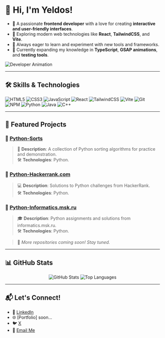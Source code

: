 # 👋 Hi, I'm Yeldos!

- 🌟 A passionate **frontend developer** with a love for creating **interactive and user-friendly interfaces**.
- 🎯 Exploring modern web technologies like **React**, **TailwindCSS**, and **Vite**.
- 🚀 Always eager to learn and experiment with new tools and frameworks.
- 🌱 Currently expanding my knowledge in **TypeScript**, **GSAP animations**, and **testing tools**.

![Developer Animation](https://media.giphy.com/media/qgQUggAC3Pfv687qPC/giphy.gif)

---

## 🛠 Skills & Technologies
![HTML5](https://img.shields.io/badge/HTML5-E34F26?style=for-the-badge&logo=html5&logoColor=white)
![CSS3](https://img.shields.io/badge/CSS3-1572B6?style=for-the-badge&logo=css3&logoColor=white)
![JavaScript](https://img.shields.io/badge/JavaScript-F7DF1E?style=for-the-badge&logo=javascript&logoColor=black)
![React](https://img.shields.io/badge/React-61DAFB?style=for-the-badge&logo=react&logoColor=black)
![TailwindCSS](https://img.shields.io/badge/TailwindCSS-38B2AC?style=for-the-badge&logo=tailwindcss&logoColor=white)
![Vite](https://img.shields.io/badge/Vite-646CFF?style=for-the-badge&logo=vite&logoColor=white)
![Git](https://img.shields.io/badge/Git-F05032?style=for-the-badge&logo=git&logoColor=white)
![NPM](https://img.shields.io/badge/NPM-CB3837?style=for-the-badge&logo=npm&logoColor=white)
![Python](https://img.shields.io/badge/Python-3776AB?style=for-the-badge&logo=python&logoColor=white)
![Java](https://img.shields.io/badge/Java-007396?style=for-the-badge&logo=java&logoColor=white)
![C++](https://img.shields.io/badge/C++-00599C?style=for-the-badge&logo=c%2B%2B&logoColor=white)

---

## 📌 Featured Projects
### 📂 [Python-Sorts](https://github.com/Yeldos-IT/Python-Sorts.git)
> 🔄 **Description**: A collection of Python sorting algorithms for practice and demonstration.  
> 🛠 **Technologies**: Python.

### 📂 [Python-Hackerrank.com](https://github.com/Yeldos-IT/Python-Hackerrank.com.git)
> 💻 **Description**: Solutions to Python challenges from HackerRank.  
> 🛠 **Technologies**: Python.

### 📂 [Python-Informatics.msk.ru](https://github.com/Yeldos-IT/Python-Informatics.msk.ru.git)
> 🎓 **Description**: Python assignments and solutions from informatics.msk.ru.  
> 🛠 **Technologies**: Python.

> 🌟 *More repositories coming soon! Stay tuned.*

---

## 📊 GitHub Stats
<p align="center">
  <img src="https://github-readme-stats.vercel.app/api?username=Yeldos-IT&show_icons=true&theme=radical" alt="GitHub Stats" />
  <img src="https://github-readme-stats.vercel.app/api/top-langs/?username=Yeldos-IT&layout=compact&theme=radical" alt="Top Languages" />
</p>

---

## 📬 Let's Connect!
- 💼 [LinkedIn](https://linkedin.com/in/yeldos-abildos)
- 🌐 [Portfolio] soon...
- 🐦 [X](https://twitter.com/YourProfile)
- 📧 [Email Me](yabildos@gmail.com)

